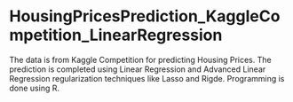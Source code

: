 # HousingPricesPrediction_KaggleCompetition_LinearRegression
The data is from Kaggle Competition for predicting Housing Prices. The prediction is completed using Linear Regression and Advanced Linear Regression regularization techniques like Lasso and Rigde. Programming is done using R.
